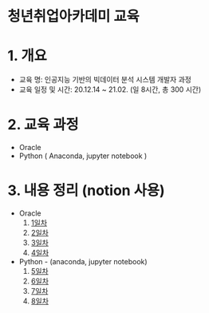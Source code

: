 청년취업아카데미 교육
============================
# 1. 개요
- 교육 명: 인공지능 기반의 빅데이터 분석 시스템 개발자 과정
- 교육 일정 및 시간:  20.12.14 ~ 21.02. (일 8시간, 총 300 시간)

# 2. 교육 과정
- Oracle
- Python ( Anaconda, jupyter notebook )

# 3. 내용 정리 (notion 사용)
* Oracle
    1. [1일차](https://www.notion.so/Day-1-7aa3cdd661d846cbab3cd3644a30f78c) 
    2. [2일차](https://www.notion.so/Day-2-a06bc5c3e14a4444b2ba9ce58a5f2969)  
    3. [3일차]( https://www.notion.so/Day-3-aa35f9ebb5e047dab6d0843c76365913)
    4. [4일차]( https://www.notion.so/Day-4-2ed763a167dc4d1bb17392102e1eafb9)
 * Python - (anaconda, jupyter notebook)
    1. [5일차]( https://www.notion.so/Day-5-19ae789d81cd41148254b23b1ab49076)
    2. [6일차]( https://www.notion.so/Day-6-78e089eb06b74e7b992dae5f153055ef)
    3. [7일차]( https://www.notion.so/Day-7-8031c90a93cd41f2b2055e325878f45f)
    4. [8일차]( https://www.notion.so/Day-8-008aba90911f427586aa44d73c0840e5 )
